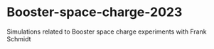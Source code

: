 # Booster-space-charge-2023
Simulations related to Booster space charge experiments with Frank Schmidt
